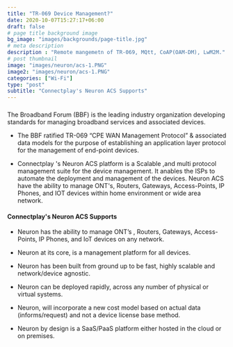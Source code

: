 ```yaml
---
title: "TR-069 Device Management?"
date: 2020-10-07T15:27:17+06:00
draft: false
# page title background image
bg_image: "images/backgrounds/page-title.jpg"
# meta description
description : "Remote mangemetn of TR-069, MQtt, CoAP(OAM-DM), LwM2M."
# post thumbnail
image: "images/neuron/acs-1.PNG"
image2: "images/neuron/acs-1.PNG" 
categories: ["Wi-Fi"]
type: "post"
subtitle: "Connectplay's Neuron ACS Supports"
---
```



###

 The Broadband Forum (BBF) is the leading industry organization developing standards for  managing broadband services and associated devices.  

* The BBF ratified TR-069 “CPE WAN Management Protocol” & associated data models for the purpose of establishing an application layer protocol for the management of end-point devices. 

* Connectplay 's Neuron ACS platform is a Scalable ,and multi protocol management suite for the device management. It anables the ISPs to automate the deployment and management of the devices. Neuron ACS have the ability to manage ONT's, Routers, Gateways, Access-Points, IP Phones, and IOT devices within home environment or wide area network. 


#### Connectplay's Neuron ACS Supports


* Neuron has the ability to manage ONT’s , Routers, Gateways, Access-Points, IP Phones, and IoT devices on any network. 

* Neuron at its core, is a management platform for all devices.

* Neuron has been built from ground up to be fast, highly scalable and network/device agnostic.

* Neuron can be deployed rapidly, across any number of physical or virtual systems.

* Neuron, will incorporate a new cost model based on actual data (informs/request) and not a device license base method.


* Neuron by design is a SaaS/PaaS platform either hosted in the cloud or on premises.

### 
